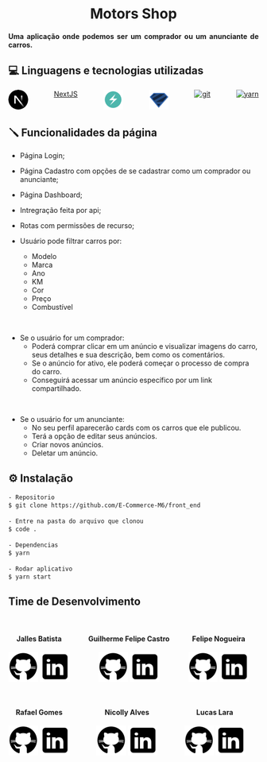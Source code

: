 <h1 align="center">
   Motors Shop
</h1>

<h4 align="justify">Uma aplicação onde podemos ser um comprador ou um anunciante de carros.

## 💻 Linguagens e tecnologias utilizadas

<div style="display: flex; justify-content:space-between; width:100%">
<a href="https://nextjs.org/" target="_blank"> <svg aria-label="Next.js logomark" class="next-mark_root__wLeec" height="40" role="img" viewBox="0 0 180 180" width="40"><mask height="180" id="mask0_408_134" maskUnits="userSpaceOnUse" style="mask-type:alpha" width="180" x="0" y="0"><circle cx="90" cy="90" fill="black" r="90"></circle></mask><g mask="url(#mask0_408_134)"><circle cx="90" cy="90" data-circle="true" fill="black" r="90"></circle><path d="M149.508 157.52L69.142 54H54V125.97H66.1136V69.3836L139.999 164.845C143.333 162.614 146.509 160.165 149.508 157.52Z" fill="url(#paint0_linear_408_134)"></path><rect fill="url(#paint1_linear_408_134)" height="72" width="12" x="115" y="54"></rect></g><defs><linearGradient gradientUnits="userSpaceOnUse" id="paint0_linear_408_134" x1="109" x2="144.5" y1="116.5" y2="160.5"><stop stop-color="white"></stop><stop offset="1" stop-color="white" stop-opacity="0"></stop></linearGradient><linearGradient gradientUnits="userSpaceOnUse" id="paint1_linear_408_134" x1="121" x2="120.799" y1="54" y2="106.875"><stop stop-color="white"></stop><stop offset="1" stop-color="white" stop-opacity="0"></stop></linearGradient></defs></svg></a> 
<a href="https://nextjs.org/" target="_blank"> NextJS</a>
<a href="https://chakra-ui.com/" target="_blank"> <img src="/src/assets/icons8-chakra-ui.svg" alt="chakra ui" width="40" height="40"/></a> 
<a href="https://zod.dev/" target="_blank"> <img src="/src/assets/zod.svg" alt="zod" width="40px" height="40px"/></a> 
<a href="https://git-scm.com/" target="_blank"> <img src="https://www.vectorlogo.zone/logos/git-scm/git-scm-icon.svg" alt="git" width="40" height="40"/></a> 
<a href="https://yarnpkg.com/" target="_blank"> <img src="https://classic.yarnpkg.com/assets/og_image.png" alt="yarn" width="70" height="40"/></a> 
</div>

## 🪛 Funcionalidades da página
  - Página Login;
  - Página Cadastro com opções de se cadastrar como um comprador ou anunciante; 
  - Página Dashboard;
  - Intregração feita por api;
  - Rotas com permissões de recurso;
  
  - Usuário pode filtrar carros por:
    * Modelo
    * Marca
    * Ano
    * KM
    * Cor
    * Preço
    * Combustível
  
<br>

  - Se o usuário for um comprador:
    * Poderá comprar clicar em um anúncio e visualizar imagens do carro, seus detalhes e sua descrição, bem como os comentários.
    * Se o anúncio for ativo, ele poderá começar o processo de compra do carro.
    * Conseguirá acessar um anúncio específico por um link compartilhado.
  
<br>

  - Se o usuário for um anunciante:
    * No seu perfil aparecerão cards com os carros que ele publicou.
    * Terá a opção de editar seus anúncios.
    * Criar novos anúncios.
    * Deletar um anúncio.

## ⚙️ Instalação 

    - Repositorio
    $ git clone https://github.com/E-Commerce-M6/front_end

    - Entre na pasta do arquivo que clonou
    $ code .

    - Dependencias
    $ yarn

    - Rodar aplicativo
    $ yarn start

## Time de Desenvolvimento
<br>

<div style="display: flex; justify-content:space-between; width:100%; flex-wrap:wrap" >
<div align="center" style="margin-bottom:30px">
<h4 align="center">Jalles Batista</h4>
    <a href="https://github.com/jallesbatista"><img src="/src/assets/icons8-github.svg" alt="logo github" /><a> 
    <a href="https://www.linkedin.com/in/jallesbatista/"><img src="/src/assets/icons8-linkedin.svg" alt="logo lindedin" /><a>
</div>
<div align="center">
<h4 align="center">Guilherme Felipe Castro</h4>
    <a href="https://github.com/Guilherme-GFC"><img src="/src/assets/icons8-github.svg" alt="logo github" /><a> 
    <a href="https://www.linkedin.com/in/guilherme-gfc/"><img src="/src/assets/icons8-linkedin.svg" alt="logo lindedin" /><a>
</div>
<div align="center">
<h4 align="center">Felipe Nogueira</h4>
    <a href="https://github.com/Flipsy1"><img src="/src/assets/icons8-github.svg" alt="logo github" /><a> 
    <a href="https://www.linkedin.com/in/felipe-nogueira-vieira/"><img src="/src/assets/icons8-linkedin.svg" alt="logo lindedin" /><a>
</div>
<div align="center">
<h4 align="center">Rafael Gomes</h4>
    <a href="https://github.com/rafaelsantos7520"><img src="/src/assets/icons8-github.svg" alt="logo github" /><a> 
    <a href="https://www.linkedin.com/in/rafaelsantos7520/"><img src="/src/assets/icons8-linkedin.svg" alt="logo lindedin" /><a>
</div>
<div align="center">
<h4 align="center">Nicolly Alves</h4>
    <a href="https://github.com/NicollyAlves"><img src="/src/assets/icons8-github.svg" alt="logo github" /><a> 
    <a href="https://www.linkedin.com/in/nicollyalves/"><img src="/src/assets/icons8-linkedin.svg" alt="logo lindedin" /><a>
</div>
<div align="center">
<h4 align="center">Lucas Lara</h4>
    <a href="https://github.com/lucastdelara"><img src="/src/assets/icons8-github.svg" alt="logo github" /><a> 
    <a href="https://www.linkedin.com/in/lucastlara/"><img src="/src/assets/icons8-linkedin.svg" alt="logo lindedin" /><a>
</div>
</div>